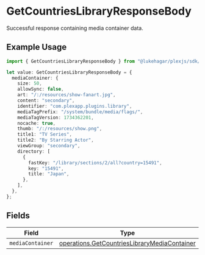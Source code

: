 # GetCountriesLibraryResponseBody

Successful response containing media container data.

## Example Usage

```typescript
import { GetCountriesLibraryResponseBody } from "@lukehagar/plexjs/sdk/models/operations";

let value: GetCountriesLibraryResponseBody = {
  mediaContainer: {
    size: 50,
    allowSync: false,
    art: "/:/resources/show-fanart.jpg",
    content: "secondary",
    identifier: "com.plexapp.plugins.library",
    mediaTagPrefix: "/system/bundle/media/flags/",
    mediaTagVersion: 1734362201,
    nocache: true,
    thumb: "/:/resources/show.png",
    title1: "TV Series",
    title2: "By Starring Actor",
    viewGroup: "secondary",
    directory: [
      {
        fastKey: "/library/sections/2/all?country=15491",
        key: "15491",
        title: "Japan",
      },
    ],
  },
};
```

## Fields

| Field                                                                                                               | Type                                                                                                                | Required                                                                                                            | Description                                                                                                         |
| ------------------------------------------------------------------------------------------------------------------- | ------------------------------------------------------------------------------------------------------------------- | ------------------------------------------------------------------------------------------------------------------- | ------------------------------------------------------------------------------------------------------------------- |
| `mediaContainer`                                                                                                    | [operations.GetCountriesLibraryMediaContainer](../../../sdk/models/operations/getcountrieslibrarymediacontainer.md) | :heavy_minus_sign:                                                                                                  | N/A                                                                                                                 |